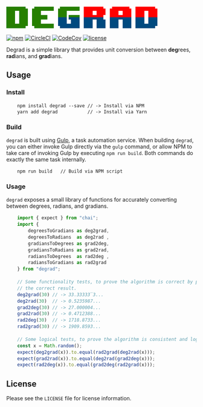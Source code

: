 [circleci-shield-url]: https://img.shields.io/circleci/project/github/mgthomas99/degrad.svg
[circleci-url]: https://circleci.com/gh/mgthomas99/degrad
[codecov-shield-url]: https://img.shields.io/codecov/c/github/mgthomas99/degrad.svg
[codecov-url]: https://codecov.io/gh/mgthomas99/degrad
[license-shield-url]: https://img.shields.io/github/license/mgthomas99/degrad.svg
[license-url]: https://github.com/mgthomas99/degrad/blob/master/LICENSE
[logo-image-url]: https://raw.githubusercontent.com/mgthomas99/degrad/master/www/logo.png
[logo-url]: https://github.com/mgthomas/degrad
[npm-shield-url]: https://img.shields.io/npm/v/degrad.svg
[npm-url]: https://www.npmjs.com/package/degrad

[![Degrad][logo-image-url]][logo-url]

[![npm][npm-shield-url]][npm-url]
[![CircleCI][circleci-shield-url]][circleci-url]
[![CodeCov][codecov-shield-url]][codecov-url]
[![license][license-shield-url]][license-url]

Degrad is a simple library that provides unit conversion between **deg**rees,
**rad**ians, and **grad**ians.

## Usage

### Install

```shell
    npm install degrad --save // -> Install via NPM
    yarn add degrad           // -> Install via Yarn
```

### Build

`degrad` is built using [Gulp](https://gulpjs.com/), a task automation service.
When building `degrad`, you can either invoke Gulp directly via the `gulp`
command, or allow NPM to take care of invoking Gulp by executing
`npm run build`. Both commands do exactly the same task internally.

```shell
    npm run build   // Build via NPM script
```

### Usage

`degrad` exposes a small library of functions for accurately converting between
degrees, radians, and gradians.

```ts
    import { expect } from "chai";
    import {
        degreesToGradians as deg2grad,
        degreesToRadians  as deg2rad ,
        gradiansToDegrees as grad2deg,
        gradiansToRadians as grad2rad,
        radiansToDegrees  as rad2deg ,
        radiansToGradians as rad2grad
    } from "degrad";

    // Some functionality tests, to prove the algorithm is correct by producing
    // the correct result.
    deg2grad(30) // -> 33.33333̅3...
    deg2rad(30)  // -> 0.5235987...
    grad2deg(30) // -> 27.000004...
    grad2rad(30) // -> 0.4712388...
    rad2deg(30)  // -> 1718.8733...
    rad2grad(30) // -> 1909.8593...

    // Some logical tests, to prove the algorithm is consistent and logical.
    const x = Math.random();
    expect(deg2grad(x)).to.equal(rad2grad(deg2rad(x)));
    expect(grad2rad(x)).to.equal(deg2rad(grad2deg(x)));
    expect(rad2deg(x)).to.equal(grad2deg(rad2grad(x)));
```

## License

Please see the `LICENSE` file for license information.
